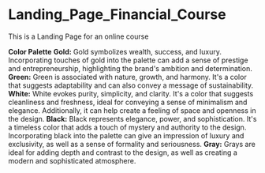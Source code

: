 # Landing_Page_Financial_Course
This is a Landing Page for an online course


**Color Palette**
**Gold:** Gold symbolizes wealth, success, and luxury. Incorporating touches of gold into the palette can add a sense of prestige and entrepreneurship, highlighting the brand's ambition and determination.
**Green:** Green is associated with nature, growth, and harmony. It's a color that suggests adaptability and can also convey a message of sustainability.
**White:** White evokes purity, simplicity, and clarity. It's a color that suggests cleanliness and freshness, ideal for conveying a sense of minimalism and elegance. Additionally, it can help create a feeling of space and openness in the design.
**Black:** Black represents elegance, power, and sophistication. It's a timeless color that adds a touch of mystery and authority to the design. Incorporating black into the palette can give an impression of luxury and exclusivity, as well as a sense of formality and seriousness.
**Gray:** Grays are ideal for adding depth and contrast to the design, as well as creating a modern and sophisticated atmosphere.
